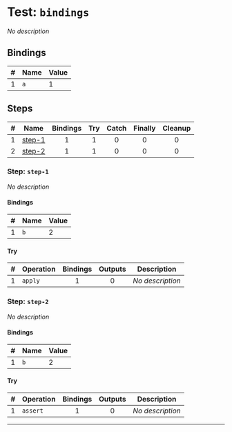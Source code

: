 # Test: `bindings`

*No description*

## Bindings

| # | Name | Value |
|:-:|---|---|
| 1 | `a` | 1 |

## Steps

| # | Name | Bindings | Try | Catch | Finally | Cleanup |
|:-:|---|:-:|:-:|:-:|:-:|:-:|
| 1 | [step-1](#step-step-1) | 1 | 1 | 0 | 0 | 0 |
| 2 | [step-2](#step-step-2) | 1 | 1 | 0 | 0 | 0 |

### Step: `step-1`

*No description*

#### Bindings

| # | Name | Value |
|:-:|---|---|
| 1 | `b` | 2 |

#### Try

| # | Operation | Bindings | Outputs | Description |
|:-:|---|:-:|:-:|---|
| 1 | `apply` | 1 | 0 | *No description* |

### Step: `step-2`

*No description*

#### Bindings

| # | Name | Value |
|:-:|---|---|
| 1 | `b` | 2 |

#### Try

| # | Operation | Bindings | Outputs | Description |
|:-:|---|:-:|:-:|---|
| 1 | `assert` | 1 | 0 | *No description* |

---

